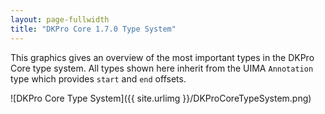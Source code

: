 ```yaml
---
layout: page-fullwidth
title: "DKPro Core 1.7.0 Type System"
---
```


This graphics gives an overview of the most important types in the DKPro Core type system. All types shown here inherit from the UIMA `Annotation` type which provides `start` and `end` offsets.

![DKPro Core Type System]({{ site.urlimg }}/DKProCoreTypeSystem.png)

